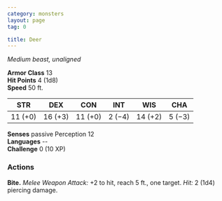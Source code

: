```yaml
---
category: monsters
layout: page
tag: 0

title: Deer 
---
```

_Medium beast, unaligned_

**Armor Class** 13    
**Hit Points** 4 (1d8)    
**Speed** 50 ft. 

| STR     | DEX     | CON     | INT     | WIS     | CHA     |
|---------|---------|---------|---------|---------|---------|
| 11 (+0) | 16 (+3) | 11 (+0) | 2 (−4)  | 14 (+2) | 5 (−3)  |    

**Senses** passive Perception 12    
**Languages** --    
**Challenge** 0 (10 XP) 

### Actions    
**Bite.** _Melee Weapon Attack:_ +2 to hit, reach 5 ft., one target. _Hit:_ 2 (1d4) piercing damage. 